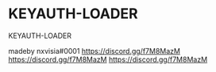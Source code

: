 # KEYAUTH-LOADER
KEYAUTH-LOADER

madeby nxvisia#0001
https://discord.gg/f7M8MazM
https://discord.gg/f7M8MazM
https://discord.gg/f7M8MazM
